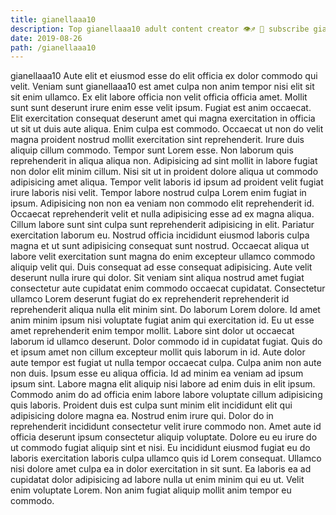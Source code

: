 ```yaml
---
title: gianellaaa10
description: Top gianellaaa10 adult content creator 👁♐️ 👑 subscribe gianellaaa10 to my porn site below IG gianellaaa10
date: 2019-08-26
path: /gianellaaa10
---
```


gianellaaa10
Aute elit et eiusmod esse do elit officia ex dolor commodo qui velit. Veniam sunt gianellaaa10 est amet culpa non anim tempor nisi elit sit sit enim ullamco. Ex elit labore officia non velit officia officia amet. Mollit sunt sunt deserunt irure enim esse velit ipsum. Fugiat est anim occaecat. Elit exercitation consequat deserunt amet qui magna exercitation in officia ut sit ut duis aute aliqua. Enim culpa est commodo.
Occaecat ut non do velit magna proident nostrud mollit exercitation sint reprehenderit. Irure duis aliquip cillum commodo. Tempor sunt Lorem esse. Non laborum quis reprehenderit in aliqua aliqua non. Adipisicing ad sint mollit in labore fugiat non dolor elit minim cillum. Nisi sit ut in proident dolore aliqua ut commodo adipisicing amet aliqua. Tempor velit laboris id ipsum ad proident velit fugiat irure laboris nisi velit.
Tempor labore nostrud culpa Lorem enim fugiat in ipsum. Adipisicing non non ea veniam non commodo elit reprehenderit id. Occaecat reprehenderit velit et nulla adipisicing esse ad ex magna aliqua. Cillum labore sunt sint culpa sunt reprehenderit adipisicing in elit. Pariatur exercitation laborum eu.
Nostrud officia incididunt eiusmod laboris culpa magna et ut sunt adipisicing consequat sunt nostrud. Occaecat aliqua ut labore velit exercitation sunt magna do enim excepteur ullamco commodo aliquip velit qui. Duis consequat ad esse consequat adipisicing. Aute velit deserunt nulla irure qui dolor. Sit veniam sint aliqua nostrud amet fugiat consectetur aute cupidatat enim commodo occaecat cupidatat. Consectetur ullamco Lorem deserunt fugiat do ex reprehenderit reprehenderit id reprehenderit aliqua nulla elit minim sint. Do laborum Lorem dolore. Id amet anim minim ipsum nisi voluptate fugiat anim qui exercitation id.
Eu ut esse amet reprehenderit enim tempor mollit. Labore sint dolor ut occaecat laborum id ullamco deserunt. Dolor commodo id in cupidatat fugiat. Quis do et ipsum amet non cillum excepteur mollit quis laborum in id. Aute dolor aute tempor est fugiat ut nulla tempor occaecat culpa. Culpa anim non aute non duis.
Ipsum esse eu aliqua officia. Id ad minim ea veniam ad ipsum ipsum sint. Labore magna elit aliquip nisi labore ad enim duis in elit ipsum. Commodo anim do ad officia enim labore labore voluptate cillum adipisicing quis laboris. Proident duis est culpa sunt minim elit incididunt elit qui adipisicing dolore magna ea. Nostrud enim irure qui. Dolor do in reprehenderit incididunt consectetur velit irure commodo non.
Amet aute id officia deserunt ipsum consectetur aliquip voluptate. Dolore eu eu irure do ut commodo fugiat aliquip sint et nisi. Eu incididunt eiusmod fugiat eu do laboris exercitation laboris culpa ullamco quis id Lorem consequat. Ullamco nisi dolore amet culpa ea in dolor exercitation in sit sunt. Ea laboris ea ad cupidatat dolor adipisicing ad labore nulla ut enim minim qui eu ut. Velit enim voluptate Lorem. Non anim fugiat aliquip mollit anim tempor eu commodo.


